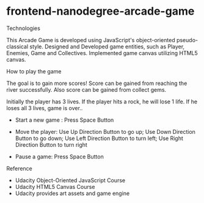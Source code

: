 frontend-nanodegree-arcade-game
===============================

Technologies

This Arcade Game is developed using JavaScript's object-oriented pseudo-classical style. Designed and Developed game entities, such as Player, Enemies, Game and Collectives. Implemented game canvas utilizing HTML5 canvas. 




How to play the game

The goal is to gain more scores! Score can be gained from reaching the river successfully. Also score can be gained from collect gems.

Initially the player has 3 lives. If the player hits a rock, he will lose 1 life. If he loses all 3 lives, game is over..

- Start a new game : Press Space Button

- Move the player:  Use Up Direction Button to go up; Use Down Direction Button to go down; Use Left Direction Button to turn left; Use Right Direction Button to turn right

- Pause a game: Press Space Button

 
 
 
Reference
- Udacity Object-Oriented JavaScript Course
- Udacity HTML5 Canvas Course
- Udacity provides art assets and game engine

